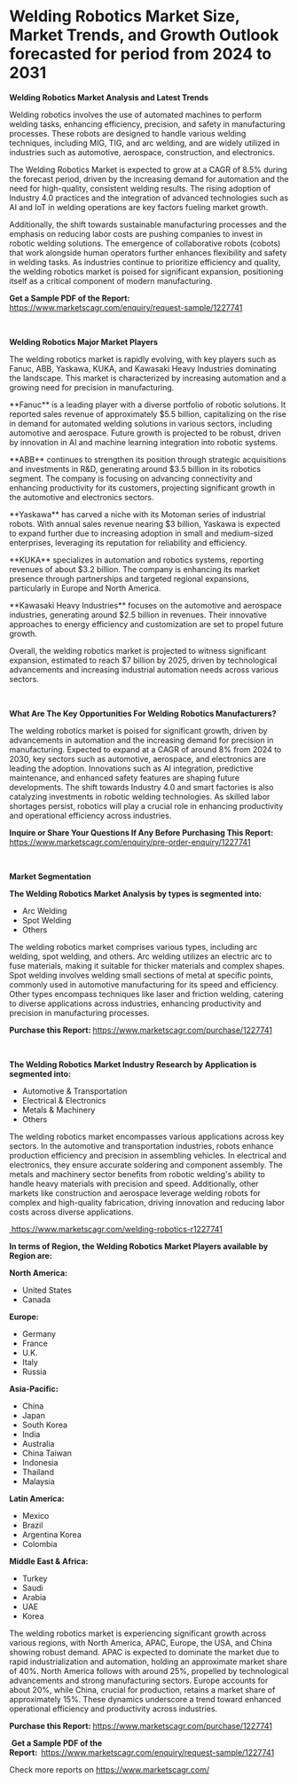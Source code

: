<p><h1>Welding Robotics Market Size, Market Trends, and Growth Outlook forecasted for period from 2024 to 2031</h1></p><p><strong>Welding Robotics Market Analysis and Latest Trends</strong></p>
<p><p>Welding robotics involves the use of automated machines to perform welding tasks, enhancing efficiency, precision, and safety in manufacturing processes. These robots are designed to handle various welding techniques, including MIG, TIG, and arc welding, and are widely utilized in industries such as automotive, aerospace, construction, and electronics. </p><p>The Welding Robotics Market is expected to grow at a CAGR of 8.5% during the forecast period, driven by the increasing demand for automation and the need for high-quality, consistent welding results. The rising adoption of Industry 4.0 practices and the integration of advanced technologies such as AI and IoT in welding operations are key factors fueling market growth. </p><p>Additionally, the shift towards sustainable manufacturing processes and the emphasis on reducing labor costs are pushing companies to invest in robotic welding solutions. The emergence of collaborative robots (cobots) that work alongside human operators further enhances flexibility and safety in welding tasks. As industries continue to prioritize efficiency and quality, the welding robotics market is poised for significant expansion, positioning itself as a critical component of modern manufacturing.</p></p>
<p><strong>Get a Sample PDF of the Report:&nbsp;</strong> <a href="https://www.marketscagr.com/enquiry/request-sample/1227741?utm_campaign=1999&utm_medium=2&utm_source=Github&utm_content=ia&utm_term=29122024&utm_id=welding-robotics">https://www.marketscagr.com/enquiry/request-sample/1227741</a></p>
<p>&nbsp;</p>
<p><strong>Welding Robotics Major Market Players</strong></p>
<p><p>The welding robotics market is rapidly evolving, with key players such as Fanuc, ABB, Yaskawa, KUKA, and Kawasaki Heavy Industries dominating the landscape. This market is characterized by increasing automation and a growing need for precision in manufacturing.</p><p>**Fanuc** is a leading player with a diverse portfolio of robotic solutions. It reported sales revenue of approximately $5.5 billion, capitalizing on the rise in demand for automated welding solutions in various sectors, including automotive and aerospace. Future growth is projected to be robust, driven by innovation in AI and machine learning integration into robotic systems.</p><p>**ABB** continues to strengthen its position through strategic acquisitions and investments in R&D, generating around $3.5 billion in its robotics segment. The company is focusing on advancing connectivity and enhancing productivity for its customers, projecting significant growth in the automotive and electronics sectors.</p><p>**Yaskawa** has carved a niche with its Motoman series of industrial robots. With annual sales revenue nearing $3 billion, Yaskawa is expected to expand further due to increasing adoption in small and medium-sized enterprises, leveraging its reputation for reliability and efficiency.</p><p>**KUKA** specializes in automation and robotics systems, reporting revenues of about $3.2 billion. The company is enhancing its market presence through partnerships and targeted regional expansions, particularly in Europe and North America.</p><p>**Kawasaki Heavy Industries** focuses on the automotive and aerospace industries, generating around $2.5 billion in revenues. Their innovative approaches to energy efficiency and customization are set to propel future growth.</p><p>Overall, the welding robotics market is projected to witness significant expansion, estimated to reach $7 billion by 2025, driven by technological advancements and increasing industrial automation needs across various sectors.</p></p>
<p>&nbsp;</p>
<p><strong>What Are The Key Opportunities For Welding Robotics Manufacturers?</strong></p>
<p><p>The welding robotics market is poised for significant growth, driven by advancements in automation and the increasing demand for precision in manufacturing. Expected to expand at a CAGR of around 8% from 2024 to 2030, key sectors such as automotive, aerospace, and electronics are leading the adoption. Innovations such as AI integration, predictive maintenance, and enhanced safety features are shaping future developments. The shift towards Industry 4.0 and smart factories is also catalyzing investments in robotic welding technologies. As skilled labor shortages persist, robotics will play a crucial role in enhancing productivity and operational efficiency across industries.</p></p>
<p><strong>Inquire or Share Your Questions If Any Before Purchasing This Report:</strong> <a href="https://www.marketscagr.com/enquiry/pre-order-enquiry/1227741?utm_campaign=1999&utm_medium=2&utm_source=Github&utm_content=ia&utm_term=29122024&utm_id=welding-robotics">https://www.marketscagr.com/enquiry/pre-order-enquiry/1227741</a></p>
<p>&nbsp;</p>
<p><strong>Market Segmentation</strong></p>
<p><strong>The Welding Robotics Market Analysis by types is segmented into:</strong></p>
<p><ul><li>Arc Welding</li><li>Spot Welding</li><li>Others</li></ul></p>
<p><p>The welding robotics market comprises various types, including arc welding, spot welding, and others. Arc welding utilizes an electric arc to fuse materials, making it suitable for thicker materials and complex shapes. Spot welding involves welding small sections of metal at specific points, commonly used in automotive manufacturing for its speed and efficiency. Other types encompass techniques like laser and friction welding, catering to diverse applications across industries, enhancing productivity and precision in manufacturing processes.</p></p>
<p><strong>Purchase this Report:&nbsp;</strong><a href="https://www.marketscagr.com/purchase/1227741?utm_campaign=1999&utm_medium=2&utm_source=Github&utm_content=ia&utm_term=29122024&utm_id=welding-robotics">https://www.marketscagr.com/purchase/1227741</a></p>
<p>&nbsp;</p>
<p><strong>The Welding Robotics Market Industry Research by Application is segmented into:</strong></p>
<p><ul><li>Automotive & Transportation</li><li>Electrical & Electronics</li><li>Metals & Machinery</li><li>Others</li></ul></p>
<p><p>The welding robotics market encompasses various applications across key sectors. In the automotive and transportation industries, robots enhance production efficiency and precision in assembling vehicles. In electrical and electronics, they ensure accurate soldering and component assembly. The metals and machinery sector benefits from robotic welding's ability to handle heavy materials with precision and speed. Additionally, other markets like construction and aerospace leverage welding robots for complex and high-quality fabrication, driving innovation and reducing labor costs across diverse applications.</p></p>
<p><a href="https://www.marketscagr.com/welding-robotics-r1227741?utm_campaign=1999&utm_medium=2&utm_source=Github&utm_content=ia&utm_term=29122024&utm_id=welding-robotics">&nbsp;https://www.marketscagr.com/welding-robotics-r1227741</a></p>
<p><strong>In terms of Region, the Welding Robotics Market Players available by Region are:</strong></p>
<p>
    <p> <strong> North America: </strong>
        <ul>
            <li>United States</li>
            <li>Canada</li>
        </ul>
        </p> 
    <p> <strong> Europe: </strong>
        <ul>
            <li>Germany</li>
            <li>France</li>
            <li>U.K.</li>
            <li>Italy</li>
            <li>Russia</li>
        </ul>
        </p> 
    <p> <strong> Asia-Pacific: </strong>
        <ul>
            <li>China</li>
            <li>Japan</li>
            <li>South Korea</li>
            <li>India</li>
            <li>Australia</li>
            <li>China Taiwan</li>
            <li>Indonesia</li>
            <li>Thailand</li>
            <li>Malaysia</li>
        </ul>
        </p> 
    <p> <strong> Latin America: </strong>
        <ul>
            <li>Mexico</li>
            <li>Brazil</li>
            <li>Argentina Korea</li>
            <li>Colombia</li>
        </ul>
        </p> 
    <p> <strong> Middle East & Africa: </strong>
        <ul>
            <li>Turkey</li>
            <li>Saudi</li>
            <li>Arabia</li>
            <li>UAE</li>
            <li>Korea</li>
        </ul>
    </p>
    </p>
<p><p>The welding robotics market is experiencing significant growth across various regions, with North America, APAC, Europe, the USA, and China showing robust demand. APAC is expected to dominate the market due to rapid industrialization and automation, holding an approximate market share of 40%. North America follows with around 25%, propelled by technological advancements and strong manufacturing sectors. Europe accounts for about 20%, while China, crucial for production, retains a market share of approximately 15%. These dynamics underscore a trend toward enhanced operational efficiency and productivity across industries.</p></p>
<p><strong>Purchase this Report: </strong><a href="https://www.marketscagr.com/purchase/1227741?utm_campaign=1999&utm_medium=2&utm_source=Github&utm_content=ia&utm_term=29122024&utm_id=welding-robotics">https://www.marketscagr.com/purchase/1227741</a></p>
<p>&nbsp;<strong>Get a Sample PDF of the Report:&nbsp;&nbsp;</strong><a href="https://www.marketscagr.com/enquiry/request-sample/1227741?utm_campaign=1999&utm_medium=2&utm_source=Github&utm_content=ia&utm_term=29122024&utm_id=welding-robotics">https://www.marketscagr.com/enquiry/request-sample/1227741</a></p>
<p><strong></strong></p>
<p>Check more reports on <a href="https://www.marketscagr.com/?utm_campaign=1999&utm_medium=2&utm_source=Github&utm_content=ia&utm_term=29122024&utm_id=welding-robotics">https://www.marketscagr.com/</a></p>